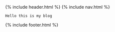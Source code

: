 {% include header.html %}
{% include nav.html %}

<div class="main" role="main">
  
<div class="content"> 

    Hello this is my blog

  </div>

</div>  

{% include footer.html %}
